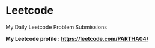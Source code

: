 # Leetcode
My Daily Leetcode Problem Submissions 

**My Leetcode profile : https://leetcode.com/PARTHA04/**
